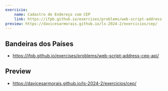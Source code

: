 ```yaml
---
exercicio:
    name: Cadastro de Endereço com CEP
    link: https://ifpb.github.io/exercises/problems/web-script-address-cep-api/
preview: https://davicesarmorais.github.io/ls-2024-2/exercicios/cep/
---
```


## Bandeiras dos Países
- https://ifpb.github.io/exercises/problems/web-script-address-cep-api/

## Preview
- https://davicesarmorais.github.io/ls-2024-2/exercicios/cep/
